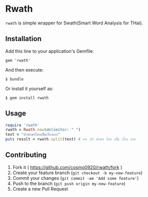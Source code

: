 # Rwath

`rwath` is simple wrapper for Swath(Smart Word Analysis for THai).

## Installation

Add this line to your application's Gemfile:

    gem 'rwath'

And then execute:

    $ bundle

Or install it yourself as:

    $ gem install rwath

## Usage

```ruby
require 'rwath'
rwath = Rwath.new(delimitor: " ")
text = "ตัวอักษรไทยเป็นเรื่องยาก"
puts result = rwath.split(text) # => ตัว อักษร ไทย เป็น เรื่อง ยาก
```

## Contributing

1. Fork it ( https://github.com/cosmo0920/rwath/fork )
2. Create your feature branch (`git checkout -b my-new-feature`)
3. Commit your changes (`git commit -am 'Add some feature'`)
4. Push to the branch (`git push origin my-new-feature`)
5. Create a new Pull Request
